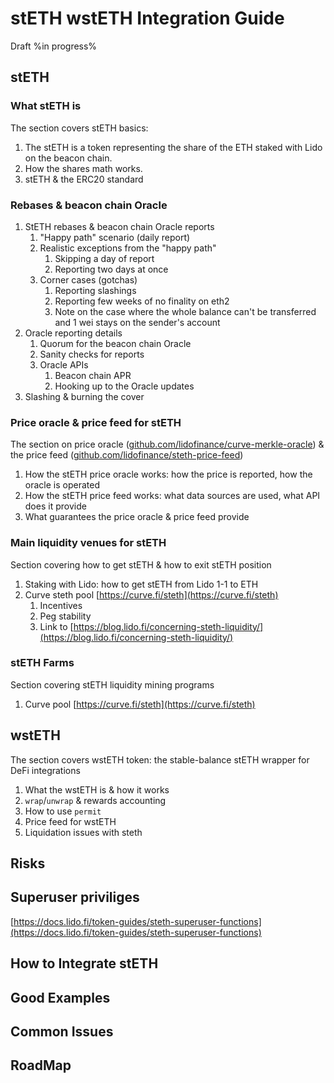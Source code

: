 # stETH wstETH Integration Guide

Draft %in progress%

## stETH

### What stETH is

The section covers stETH basics:

1. The stETH is a token representing the share of the ETH staked with Lido on the beacon chain.
2. How the shares math works.
3. stETH & the ERC20 standard

### Rebases & beacon chain Oracle

1. StETH rebases & beacon chain Oracle reports
    1. "Happy path" scenario (daily report)
    2. Realistic exceptions from the "happy path"
        1. Skipping a day of report
        2. Reporting two days at once
    3. Corner cases (gotchas)
        1. Reporting slashings
        2. Reporting few weeks of no finality on eth2
        3.  Note on the case where the whole balance can't be transferred and 1 wei stays on the sender's account
2. Oracle reporting details
    1. Quorum for the beacon chain Oracle
    2. Sanity checks for reports
    3. Oracle APIs
        1. Beacon chain APR
        2. Hooking up to the Oracle updates
3. Slashing & burning the cover

### Price oracle & price feed for stETH

The section on price oracle ([github.com/lidofinance/curve-merkle-oracle](http://github.com/lidofinance/curve-merkle-oracle)) & the price feed ([github.com/lidofinance/steth-price-feed](http://github.com/lidofinance/steth-price-feed))

1. How the stETH price oracle works: how the price is reported, how the oracle is operated
2. How the stETH price feed works: what data sources are used, what API does it provide
3. What guarantees the price oracle & price feed provide

### Main liquidity venues for stETH

Section covering how to get stETH & how to exit stETH position

1. Staking with Lido: how to get stETH from Lido 1-1 to ETH
2. Curve steth pool [https://curve.fi/steth](https://curve.fi/steth)
    1. Incentives
    2. Peg stability
    3. Link to [https://blog.lido.fi/concerning-steth-liquidity/](https://blog.lido.fi/concerning-steth-liquidity/)

### stETH Farms

Section covering stETH liquidity mining programs

1. Curve pool [https://curve.fi/steth](https://curve.fi/steth)

## wstETH

The section covers wstETH token: the stable-balance stETH wrapper for DeFi integrations

1. What the wstETH is & how it works
2. `wrap`/`unwrap` & rewards accounting
3. How to use `permit`
4. Price feed for wstETH
5. Liquidation issues with steth

## Risks


## Superuser priviliges

[https://docs.lido.fi/token-guides/steth-superuser-functions](https://docs.lido.fi/token-guides/steth-superuser-functions)

## How to Integrate stETH 


## Good Examples


## Common Issues


## RoadMap
